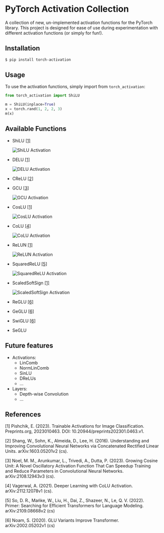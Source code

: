 # PyTorch Activation Collection

A collection of new, un-implemented activation functions for the PyTorch library. This project is designed for ease of use during experimentation with different activation functions (or simply for fun!). 


## Installation

```bash
$ pip install torch-activation
```

## Usage

To use the activation functions, simply import from `torch_activation`:

```python
from torch_activation import ShiLU

m = ShiLU(inplace=True)
x = torch.rand(1, 2, 2, 3)
m(x)
```


## Available Functions

- ShiLU [[1]](#1)

  ![ShiLU Activation](https://github.com/alan191006/torch_activation/blob/63d8db5d4a2ef19e382fc8175bf47b0a5173df3e/images/activation_images/ShiLU.png "ShiLU")

- DELU [[1]](#1)

  ![DELU Activation](https://github.com/alan191006/torch_activation/blob/63d8db5d4a2ef19e382fc8175bf47b0a5173df3e/images/activation_images/DELU.png "DELU")

- CReLU [[2]](#2)

- GCU [[3]](#3)

  ![GCU Activation](https://github.com/alan191006/torch_activation/blob/63d8db5d4a2ef19e382fc8175bf47b0a5173df3e/images/activation_images/GCU.png "GCU")

- CosLU [[1]](#1)

  ![CosLU Activation](https://github.com/alan191006/torch_activation/blob/63d8db5d4a2ef19e382fc8175bf47b0a5173df3e/images/activation_images/CosLU.png "CosLU")

- CoLU [[4]](#4)

  ![CoLU Activation](https://github.com/alan191006/torch_activation/blob/63d8db5d4a2ef19e382fc8175bf47b0a5173df3e/images/activation_images/CoLU.png "CoLU")

- ReLUN [[1]](#1)

  ![ReLUN Activation](https://github.com/alan191006/torch_activation/blob/63d8db5d4a2ef19e382fc8175bf47b0a5173df3e/images/activation_images/ReLUN.png "ReLUN")


- SquaredReLU [[5]](#5)

  ![SquaredReLU Activation](https://github.com/alan191006/torch_activation/blob/63d8db5d4a2ef19e382fc8175bf47b0a5173df3e/images/activation_images/SquaredReLU.png "SquaredReLU")

- ScaledSoftSign [[1]](#1)

  ![ScaledSoftSign Activation](https://github.com/alan191006/torch_activation/blob/63d8db5d4a2ef19e382fc8175bf47b0a5173df3e/images/activation_images/ScaledSoftSign.png "ScaledSoftSign")

- ReGLU [[6]](#6)

- GeGLU [[6]](#6)

- SwiGLU [[6]](#6)

- SeGLU
  
## Future features
* Activations:
  * LinComb
  * NormLinComb
  * SinLU
  * DReLUs
  * ...
* Layers:
  * Depth-wise Convolution
  * ...

## References
<a id="1">[1]</a>
Pishchik, E. (2023). Trainable Activations for Image Classification. Preprints.org, 2023010463. DOI: 10.20944/preprints202301.0463.v1.

<a id="2">[2]</a>
Shang, W., Sohn, K., Almeida, D., Lee, H. (2016). Understanding and Improving Convolutional Neural Networks via Concatenated Rectified Linear Units. arXiv:1603.05201v2 (cs).

<a id="3">[3]</a>
Noel, M. M., Arunkumar, L., Trivedi, A., Dutta, P. (2023). Growing Cosine Unit: A Novel Oscillatory Activation Function That Can Speedup Training and Reduce Parameters in Convolutional Neural Networks. arXiv:2108.12943v3 (cs).

<a id="4">[4]</a>
Vagerwal, A. (2021). Deeper Learning with CoLU Activation. arXiv:2112.12078v1 (cs).

<a id="5">[5]</a>
So, D. R., Mańke, W., Liu, H., Dai, Z., Shazeer, N., Le, Q. V. (2022). Primer: Searching for Efficient Transformers for Language Modeling. arXiv:2109.08668v2 (cs)

<a id="6">[6]</a>
Noam, S. (2020). GLU Variants Improve Transformer. arXiv:2002.05202v1 (cs)